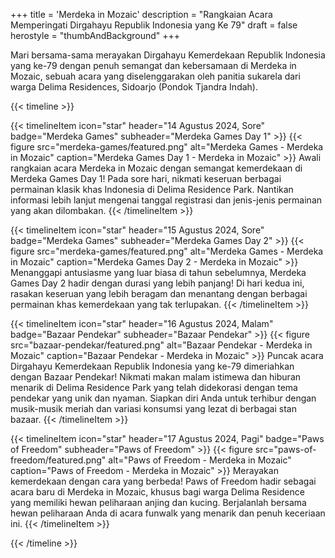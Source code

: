 +++
title = 'Merdeka in Mozaic'
description = "Rangkaian Acara Memperingati Dirgahayu Republik Indonesia yang Ke 79"
draft = false
herostyle = "thumbAndBackground"
+++

Mari bersama-sama merayakan Dirgahayu Kemerdekaan Republik Indonesia yang ke-79 dengan penuh semangat dan kebersamaan di Merdeka in Mozaic, sebuah acara yang diselenggarakan oleh panitia sukarela dari warga Delima Residences, Sidoarjo (Pondok Tjandra Indah).

{{< timeline >}}

{{< timelineItem icon="star" header="14 Agustus 2024, Sore" badge="Merdeka Games" subheader="Merdeka Games Day 1" >}}
{{< figure
    src="merdeka-games/featured.png"
    alt="Merdeka Games - Merdeka in Mozaic"
    caption="Merdeka Games Day 1 - Merdeka in Mozaic"
    >}}
    Awali rangkaian acara Merdeka in Mozaic dengan semangat kemerdekaan di Merdeka Games Day 1! Pada sore hari, nikmati keseruan berbagai permainan klasik khas Indonesia di Delima Residence Park. Nantikan informasi lebih lanjut mengenai tanggal registrasi dan jenis-jenis permainan yang akan dilombakan.
{{< /timelineItem >}}


{{< timelineItem icon="star" header="15 Agustus 2024, Sore" badge="Merdeka Games" subheader="Merdeka Games Day 2" >}}
{{< figure
    src="merdeka-games/featured.png"
    alt="Merdeka Games - Merdeka in Mozaic"
    caption="Merdeka Games Day 2 - Merdeka in Mozaic"
    >}}
Menanggapi antusiasme yang luar biasa di tahun sebelumnya, Merdeka Games Day 2 hadir dengan durasi yang lebih panjang! Di hari kedua ini, rasakan keseruan yang lebih beragam dan menantang dengan berbagai permainan khas kemerdekaan yang tak terlupakan.
{{< /timelineItem >}}

{{< timelineItem icon="star" header="16 Agustus 2024, Malam" badge="Bazaar Pendekar" subheader="Bazaar Pendekar" >}}
{{< figure
    src="bazaar-pendekar/featured.png"
    alt="Bazaar Pendekar - Merdeka in Mozaic"
    caption="Bazaar Pendekar - Merdeka in Mozaic"
    >}}
Puncak acara Dirgahayu Kemerdekaan Republik Indonesia yang ke-79 dimeriahkan dengan Bazaar Pendekar! Nikmati makan malam istimewa dan hiburan menarik di Delima Residence Park yang telah didekorasi dengan tema pendekar yang unik dan nyaman. Siapkan diri Anda untuk terhibur dengan musik-musik meriah dan variasi konsumsi yang lezat di berbagai stan bazaar.
{{< /timelineItem >}}

{{< timelineItem icon="star" header="17 Agustus 2024, Pagi" badge="Paws of Freedom" subheader="Paws of Freedom" >}}
{{< figure
    src="paws-of-freedom/featured.png"
    alt="Paws of Freedom - Merdeka in Mozaic"
    caption="Paws of Freedom - Merdeka in Mozaic"
    >}}
Merayakan kemerdekaan dengan cara yang berbeda! Paws of Freedom hadir sebagai acara baru di Merdeka in Mozaic, khusus bagi warga Delima Residence yang memiliki hewan peliharaan anjing dan kucing. Berjalanlah bersama hewan peliharaan Anda di acara funwalk yang menarik dan penuh keceriaan ini.
{{< /timelineItem >}}

{{< /timeline >}}